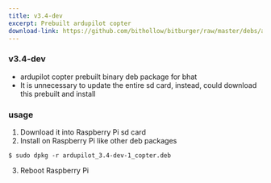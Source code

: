 ```yaml
---
title: v3.4-dev
excerpt: Prebuilt ardupilot copter
download-link: https://github.com/bithollow/bitburger/raw/master/debs/ardupilot_3.4-dev-1_copter.deb
---
```


### v3.4-dev
- ardupilot copter prebuilt binary deb package for bhat
- It is unnecessary to update the entire sd card, instead, could download this prebuilt and install

### usage
1. Download it into Raspberry Pi sd card
2. Install on Raspberry Pi like other deb packages
  ```shell
  $ sudo dpkg -r ardupilot_3.4-dev-1_copter.deb
  ```
3. Reboot Raspberry Pi